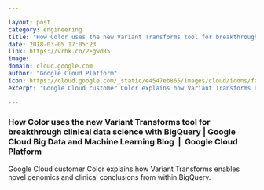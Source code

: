 ```yaml
---

layout: post
category: engineering
title: "How Color uses the new Variant Transforms tool for breakthrough clinical data science with BigQuery"
date: 2018-03-05 17:05:23
link: https://vrhk.co/2FgwdR5
image: 
domain: cloud.google.com
author: "Google Cloud Platform"
icon: https://cloud.google.com/_static/e4547eb865/images/cloud/icons/favicons/apple-icon.png
excerpt: "Google Cloud customer Color explains how Variant Transforms enables novel genomics and clinical conclusions from within BigQuery."

---
```


### How Color uses the new Variant Transforms tool for breakthrough clinical data science with BigQuery | Google Cloud Big Data and Machine Learning Blog  |  Google Cloud Platform

Google Cloud customer Color explains how Variant Transforms enables novel genomics and clinical conclusions from within BigQuery.
